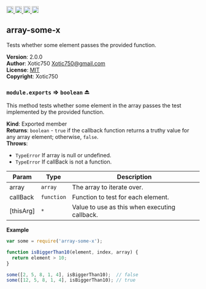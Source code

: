 <a href="https://travis-ci.org/Xotic750/array-some-x"
   title="Travis status">
<img
   src="https://travis-ci.org/Xotic750/array-some-x.svg?branch=master"
   alt="Travis status" height="18"/>
</a>
<a href="https://david-dm.org/Xotic750/array-some-x"
   title="Dependency status">
<img src="https://david-dm.org/Xotic750/array-some-x.svg"
   alt="Dependency status" height="18"/>
</a>
<a href="https://david-dm.org/Xotic750/array-some-x#info=devDependencies"
   title="devDependency status">
<img src="https://david-dm.org/Xotic750/array-some-x/dev-status.svg"
   alt="devDependency status" height="18"/>
</a>
<a href="https://badge.fury.io/js/array-some-x" title="npm version">
<img src="https://badge.fury.io/js/array-some-x.svg"
   alt="npm version" height="18"/>
</a>
<a name="module_array-some-x"></a>

## array-some-x
Tests whether some element passes the provided function.

**Version**: 2.0.0  
**Author**: Xotic750 <Xotic750@gmail.com>  
**License**: [MIT](&lt;https://opensource.org/licenses/MIT&gt;)  
**Copyright**: Xotic750  
<a name="exp_module_array-some-x--module.exports"></a>

### `module.exports` ⇒ <code>boolean</code> ⏏
This method tests whether some element in the array passes the test
implemented by the provided function.

**Kind**: Exported member  
**Returns**: <code>boolean</code> - `true` if the callback function returns a truthy value for
 any array element; otherwise, `false`.  
**Throws**:

- <code>TypeError</code> If array is null or undefined.
- <code>TypeError</code> If callBack is not a function.


| Param | Type | Description |
| --- | --- | --- |
| array | <code>array</code> | The array to iterate over. |
| callBack | <code>function</code> | Function to test for each element. |
| [thisArg] | <code>\*</code> | Value to use as this when executing callback. |

**Example**  
```js
var some = require('array-some-x');

function isBiggerThan10(element, index, array) {
  return element > 10;
}

some([2, 5, 8, 1, 4], isBiggerThan10);  // false
some([12, 5, 8, 1, 4], isBiggerThan10); // true
```
